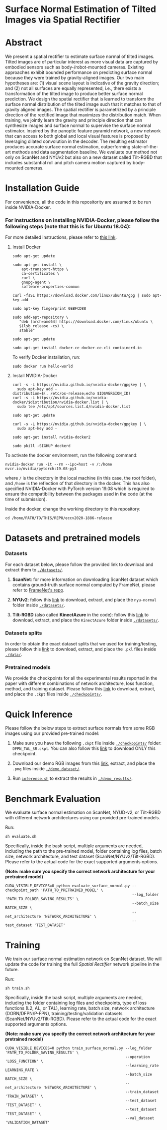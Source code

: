# Surface Normal Estimation of Tilted Images via Spatial Rectifier

# Abstract

We present a spatial rectifier to estimate surface normal of tilted images. 
Tilted images are of particular interest as more visual data are captured by embodied sensors such as body-/robot-mounted cameras. Existing approaches exhibit bounded performance on predicting surface normal because they were trained by gravity-aligned images. 
Our two main hypotheses are: (1) visual scene layout is indicative of the gravity direction; and 
(2) not all surfaces are equally represented, i.e., there exists a transformation of the tilted image to produce better surface normal prediction. 
We design the spatial rectifier that is learned to transform the surface normal distribution of the tilted image such that it matches to that of gravity aligned images. 
The spatial rectifier is parametrized by a principle direction of the rectified image that maximizes the distribution match. 
When training, we jointly learn the gravity and principle direction that can synthesize images and surface normal to supervise the surface normal estimator. 
Inspired by the panoptic feature pyramid network, a new network that can access to both global and local visual features is proposed by leveraging dilated convolution in the decoder. The resulting estimator produces accurate surface normal estimation, outperforming state-of-the-art methods and data augmentation baseline. 
We evaluate our method not only on ScanNet and NYUv2 but also on a new dataset called Tilt-RGBD that includes substantial roll and pitch camera motion captured by body-mounted cameras.

# Installation Guide
For convenience, all the code in this repositority are assumed to be run inside NVIDIA-Docker. 

### For instructions on installing NVIDIA-Docker, please follow the following steps (note that this is for Ubuntu 18.04):

For more detailed instructions, please refer to [this link](https://cnvrg.io/how-to-setup-docker-and-nvidia-docker-2-0-on-ubuntu-18-04/).
1. Install Docker

    ```
    sudo apt-get update
    
    sudo apt-get install \
        apt-transport-https \
        ca-certificates \
        curl \
        gnupg-agent \
        software-properties-common
        
    curl -fsSL https://download.docker.com/linux/ubuntu/gpg | sudo apt-key add -
    
    sudo apt-key fingerprint 0EBFCD88
    
    sudo add-apt-repository \
       "deb [arch=amd64] https://download.docker.com/linux/ubuntu \
       $(lsb_release -cs) \
       stable"
    
    sudo apt-get update
    
    sudo apt-get install docker-ce docker-ce-cli containerd.io
    ```
    
    To verify Docker installation, run:

    ```
    sudo docker run hello-world
    ```

2. Install NVIDIA-Docker

    ```
    curl -s -L https://nvidia.github.io/nvidia-docker/gpgkey | \
      sudo apt-key add -
    distribution=$(. /etc/os-release;echo $ID$VERSION_ID)
    curl -s -L https://nvidia.github.io/nvidia-docker/$distribution/nvidia-docker.list | \
      sudo tee /etc/apt/sources.list.d/nvidia-docker.list
      
    sudo apt-get update
    
    curl -s -L https://nvidia.github.io/nvidia-docker/gpgkey | \
      sudo apt-key add -
    
    sudo apt-get install nvidia-docker2
    
    sudo pkill -SIGHUP dockerd
    ```

To activate the docker environment, run the following command:

```
nvidia-docker run -it --rm --ipc=host -v /:/home nvcr.io/nvidia/pytorch:19.08-py3
```

where `/` is the directory in the local machine (in this case, the root folder), and `/home` is the reflection of that directory in the docker. 
This has also specified NVIDIA-Docker with PyTorch version 19.08 which is required to ensure the compatibility 
between the packages used in the code (at the time of submission).

Inside the docker, change the working directory to this repository: 
```
cd /home/PATH/TO/THIS/REPO/eccv2020-1886-release
```

# Datasets and pretrained models

### Datasets

For each dataset below, please follow the provided link to download and extract them to [`./datasets/`](./datasets).

1. **ScanNet**: for more information on downloading ScanNet dataset which contains ground-truth surface normal computed by FrameNet, 
please refer to [FrameNet's repo](https://github.com/hjwdzh/FrameNet/tree/master/src).

2. **NYUv2**: follow this [link](https://www.dropbox.com/s/eape2vv26fdr0yt/nyu-normal.zip?dl=0) to download, extract, and place the `nyu-normal` folder inside [`./datasets/`](./datasets).

3. **Tilt-RGBD** (also called **KinectAzure** in the code): follow this [link](https://www.dropbox.com/s/2c9xcy1ru93m44c/KinectAzure.zip?dl=0) to download, extract, and place the `KinectAzure` folder inside [`./datasets/`](./datasets).

### Datasets splits

In order to obtain the exact dataset splits that we used for training/testing, 
please follow this [link](https://www.dropbox.com/s/qzi25m4iuyb2pxi/data.zip?dl=0) to download, extract, and place the `.pkl` files inside [`./data/`](./data).

### Pretrained models

We provide the checkpoints for all the experimental results reported in the paper with different combinations of 
network architecture, loss function, method, and training dataset. 
Please follow this [link](https://www.dropbox.com/s/ir3cxsgd30c027v/checkpoints.zip?dl=0) to download, extract, and place the `.ckpt` files inside [`./checkpoints/`](./checkpoints).

# Quick Inference

Please follow the below steps to extract surface normals from some RGB images using our provided pre-trained model:
1. Make sure you have the following `.ckpt` file inside [`./checkpoints/`](./checkpoints) folder: 
`DFPN_TAL_SR.ckpt`.
You can also follow this [link](https://www.dropbox.com/s/37c7v5hx2xo759m/DFPN_TAL_SR.ckpt?dl=0) to download ONLY this checkpoint.

2. Download our demo RGB images from this [link](https://www.dropbox.com/s/y09y86x2ywtwafx/demo_dataset.zip?dl=0), extract, and place the `.png` files inside [`./demo_dataset/`](./demo_dataset).

3. Run [`inference.sh`](./inference.sh) to extract the results in [`./demo_results/`](./demo_results).


# Benchmark Evaluation
We evaluate surface normal estimation on ScanNet, NYUD-v2, or Tilt-RGBD with different network architectures using our provided pre-trained models.

Run:
```
sh evaluate.sh
```


Specifically, inside the bash script, multiple arguments are needed, including the path to the pre-trained model, folder containing log files, batch size, network architecture, and test dataset (ScanNet/NYUv2/Tilt-RGBD).
Please refer to the actual code for the exact supported arguments options.

**(Note: make sure you specify the correct network architecture for your pretrained model)**
```
CUDA_VISIBLE_DEVICES=0 python evaluate_surface_normal.py --checkpoint_path 'PATH_TO_PRETRAINED_MODEL' \
                                                         --log_folder 'PATH_TO_FOLDER_SAVING_RESULTS' \
                                                         --batch_size BATCH_SIZE \
                                                         --net_architecture 'NETWORK_ARCHITECTURE' \
                                                         --test_dataset 'TEST_DATASET'
```

# Training

We train our surface normal estimation network on ScanNet dataset. 
We will update the code for training the full *Spatial Rectifier* network pipeline in the future.

Run:
```
sh train.sh
```

Specifically, inside the bash script, multiple arguments are needed, including the folder containing log files and checkpoints,
type of loss functions (L2, AL, or TAL), learning rate, batch size, network architecture (DORN/DFPN/P-FPN), training/testing/validation datasets (ScanNet/NYUv2/Tilt-RGBD). 
Please refer to the actual code for the exact supported arguments options.

**(Note: make sure you specify the correct network architecture for your pretrained model)**


```
CUDA_VISIBLE_DEVICES=0 python train_surface_normal.py --log_folder 'PATH_TO_FOLDER_SAVING_RESULTS' \
                                                      --operation 'LOSS_FUNCTION' \
                                                      --learning_rate LEARNING_RATE \
                                                      --batch_size BATCH_SIZE \
                                                      --net_architecture 'NETWORK_ARCHITECTURE' \
                                                      --train_dataset 'TRAIN_DATASET' \
                                                      --test_dataset 'TEST_DATASET' \
                                                      --test_dataset 'TEST_DATASET' \
                                                      --val_dataset 'VALIDATION_DATASET'
```
# 






